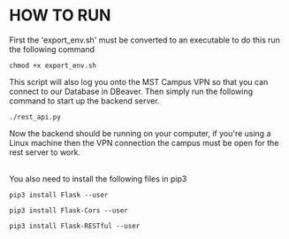 # HOW TO RUN

First the 'export_env.sh' must be converted to an executable to do this run the following command

`chmod +x export_env.sh`

This script will also log you onto the MST Campus VPN so that you can connect to our Database in DBeaver. Then simply run the following command to start up the backend server.

`./rest_api.py`

Now the backend should be running on your computer, if you're using a Linux machine then the VPN connection the campus must be open for the rest server to work.

<br/>
You also need to install the following files in pip3

`pip3 install Flask --user`
<br/>

`pip3 install Flask-Cors --user`
<br/>

`pip3 install Flask-RESTful --user`
